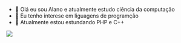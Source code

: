 - 👋 Olá eu sou Alano e atualmente estudo ciência da computação
- 👀 Eu tenho interese em liguagens de programção
- 🌱 Atualmente estou estundando PHP e C++ 


<picture>
<source 
  srcset="https://github-readme-stats.vercel.app/api?username=Alano=true&theme=dark"
  media="(prefers-color-scheme: dark)"
/>
<source
  srcset="https://github-readme-stats.vercel.app/api?username=Alano=true"
  media="(prefers-color-scheme: light), (prefers-color-scheme: no-preference)"
/>
<img src="https://github-readme-stats.vercel.app/api?username=Alano&show_icons=true" />
</picture>
